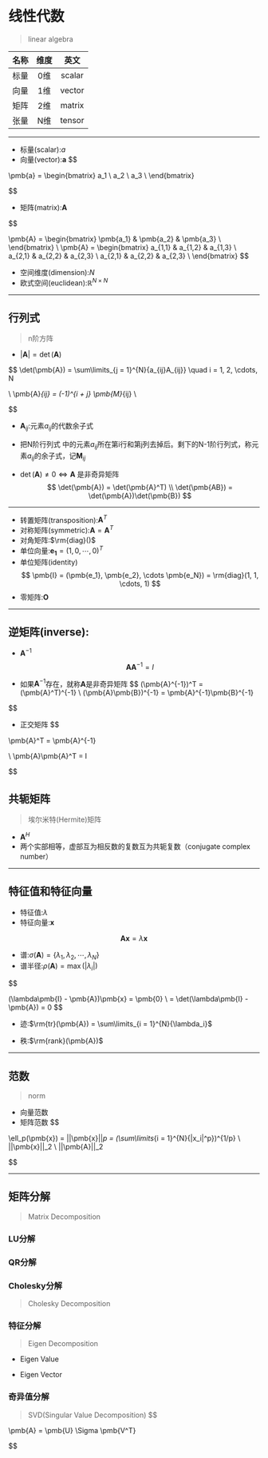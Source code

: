 
# 线性代数
> linear algebra

| 名称 | 维度 | 英文 |
| :-: | :-: | :-: |
| 标量 | 0维 | scalar |
| 向量 | 1维 | vector |
| 矩阵 | 2维 | matrix |
| 张量 | N维 | tensor |

---
- 标量(scalar):$a$
- 向量(vector):$\pmb{a}$
$$

\pmb{a} =
\begin{bmatrix}
    a_1 \\
    a_2 \\
    a_3 \\
\end{bmatrix}

$$
- 矩阵(matrix):$\pmb{A}$

$$

\pmb{A} =
\begin{bmatrix}
    \pmb{a_1} & \pmb{a_2} & \pmb{a_3} \\
\end{bmatrix}
\\
\pmb{A} =
\begin{bmatrix}
    a_{1,1} & a_{1,2} & a_{1,3} \\
    a_{2,1} & a_{2,2} & a_{2,3} \\
    a_{2,1} & a_{2,2} & a_{2,3} \\
\end{bmatrix}
$$

- 空间维度(dimension):$N$
- 欧式空间(euclidean):$\mathbb{R}^{N \times N}$

---


## 行列式
> n阶方阵
- $|\pmb{A}| = \det(\pmb{A})$

$$
\det(\pmb{A}) = \sum\limits_{j = 1}^{N}{a_{ij}A_{ij}} \quad i = 1, 2, \cdots, N

\\
\pmb{A}_{ij} = (-1)^{i + j} \pmb{M}_{ij}
\\

$$

- $\pmb{A}_{ij}$:元素$a_{ij}$的代数余子式
- 把N阶行列式 中的元素$a_{ij}$所在第i行和第j列去掉后。剩下的N-1阶行列式，称元素$a_{ij}$的余子式，记$\pmb{M}_{ij}$

- $\det(\pmb{A}) \neq 0 \iff \pmb{A}$ 是非奇异矩阵
$$
\det(\pmb{A}) = \det(\pmb{A}^T)
\\
\det(\pmb{AB}) = \det(\pmb{A})\det(\pmb{B})
$$
---
- 转置矩阵(transposition):$\pmb{A}^T$
- 对称矩阵(symmetric):$\pmb{A} = \pmb{A}^T$
- 对角矩阵:$\rm{diag}()$
- 单位向量:$\pmb{e_1} = (1, 0, \cdots, 0)^T$
- 单位矩阵(identity)
$$
\pmb{I} = (\pmb{e_1}, \pmb{e_2}, \cdots \pmb{e_N}) = \rm{diag}(1, 1, \cdots, 1)
$$
- 零矩阵:$\pmb{O}$

---
## 逆矩阵(inverse):
- $\pmb{A}^{-1}$
$$
\pmb{A}\pmb{A}^{-1} = I
$$

- 如果$\pmb{A}^{-1}$存在，就称$\pmb{A}$是非奇异矩阵
$$
(\pmb{A}^{-1})^T = (\pmb{A}^T)^{-1}
\\
(\pmb{A}\pmb{B})^{-1} = \pmb{A}^{-1}\pmb{B}^{-1}

$$

- 正交矩阵
$$

\pmb{A}^T = \pmb{A}^{-1}

\\
\pmb{A}\pmb{A}^T = I

$$


## 共轭矩阵
> 埃尔米特(Hermite)矩阵

- $\pmb{A}^H$
- 两个实部相等，虚部互为相反数的复数互为共轭复数（conjugate complex number）


---

## 特征值和特征向量
- 特征值:$\lambda$
- 特征向量:$\pmb{x}$

$$
\pmb{A}\pmb{x} = \lambda\pmb{x}
$$

- 谱:$\sigma(\pmb{A}) = \{\lambda_1, \lambda_2, \cdots, \lambda_N\}$
- 谱半径:$\rho(\pmb{A}) = \max(|\lambda_i|)$

$$

(\lambda\pmb{I} - \pmb{A})\pmb{x} = \pmb{0}
\\
 = \det(\lambda\pmb{I} - \pmb{A}) = 0
$$
- 迹:$\rm{tr}(\pmb{A}) = \sum\limits_{i = 1}^{N}{\lambda_i}$

- 秩:$\rm{rank}(\pmb{A})$


---
## 范数
> norm

- 向量范数
- 矩阵范数
$$

\ell_p(\pmb{x}) = ||\pmb{x}||_p = (\sum\limits_{i = 1}^{N}{|x_i|^p})^{1/p}
\\
||\pmb{x}||_2
\\
||\pmb{A}||_2

$$

---
## 矩阵分解
> Matrix Decomposition

### LU分解


### QR分解



### Cholesky分解
> Cholesky Decomposition

### 特征分解
> Eigen Decomposition

- Eigen Value

- Eigen Vector

### 奇异值分解
> SVD(Singular Value Decomposition)
$$

\pmb{A} = \pmb{U} \Sigma \pmb{V^T}

$$


